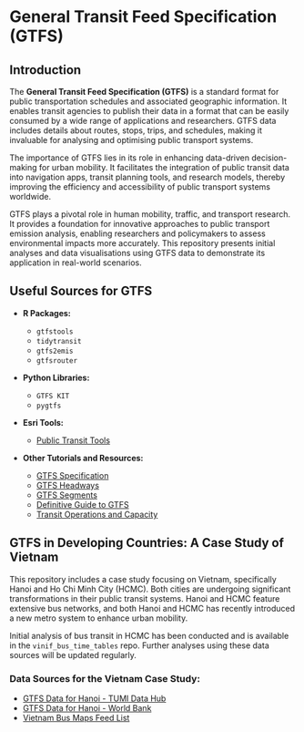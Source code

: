 # General Transit Feed Specification (GTFS) 

## Introduction

The **General Transit Feed Specification (GTFS)** is a standard format for public transportation schedules and associated geographic information. It enables transit agencies to publish their data in a format that can be easily consumed by a wide range of applications and researchers. GTFS data includes details about routes, stops, trips, and schedules, making it invaluable for analysing and optimising public transport systems.

The importance of GTFS lies in its role in enhancing data-driven decision-making for urban mobility. It facilitates the integration of public transit data into navigation apps, transit planning tools, and research models, thereby improving the efficiency and accessibility of public transport systems worldwide.

GTFS plays a pivotal role in human mobility, traffic, and transport research. It provides a foundation for innovative approaches to public transport emission analysis, enabling researchers and policymakers to assess environmental impacts more accurately. This repository presents initial analyses and data visualisations using GTFS data to demonstrate its application in real-world scenarios.

## Useful Sources for GTFS

- **R Packages:**
  - `gtfstools`
  - `tidytransit`
  - `gtfs2emis`
  - `gtfsrouter`

- **Python Libraries:**
  - `GTFS KIT`
  - `pygtfs`

- **Esri Tools:**
  - [Public Transit Tools](https://github.com/Esri/public-transit-tools)

- **Other Tutorials and Resources:**
  - [GTFS Specification](https://developers.google.com/transit/gtfs/reference)
  - [GTFS Headways](https://perkinsandwill.github.io/nn_r_training/posts/gtfs-data/)
  - [GTFS Segments](https://github.com/UTEL-UIUC/gtfs_segments)
  - [Definitive Guide to GTFS](https://stuebinm.eu/bookshelf/gtfs/ch-00-definitive-guide-to-gtfs.html)
  - [Transit Operations and Capacity](https://eng.libretexts.org/Bookshelves/Civil_Engineering/Fundamentals_of_Transportation/04%3A_Transit/4.02%3A_Transit_Operations_and_Capacity)

## GTFS in Developing Countries: A Case Study of Vietnam

This repository includes a case study focusing on Vietnam, specifically Hanoi and Ho Chi Minh City (HCMC). Both cities are undergoing significant transformations in their public transit systems. Hanoi and HCMC feature extensive bus networks, and both Hanoi and HCMC has recently introduced a new metro system to enhance urban mobility.

Initial analysis of bus transit in HCMC has been conducted and is available in the `vinif_bus_time_tables` repo. Further analyses using these data sources will be updated regularly.

### Data Sources for the Vietnam Case Study:
- [GTFS Data for Hanoi - TUMI Data Hub](https://hub.tumidata.org/dataset/gtfs-hanoi/resource/4b9a9939-ff2a-4fe9-985f-63b927b39655)
- [GTFS Data for Hanoi - World Bank](https://datacatalog.worldbank.org/search/dataset/0038236/Hanoi--Vietnam---General-Transit-Feed-Specification--GTFS-)
- [Vietnam Bus Maps Feed List](https://busmaps.com/en/vietnam/feedlist)
